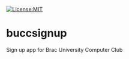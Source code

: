 [![License:MIT](https://img.shields.io/badge/License-MIT-green.svg)](https://opensource.org/licenses/MIT)
# buccsignup
Sign up app for Brac University Computer Club
